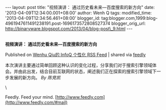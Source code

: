 --- layout: post title: "视频演讲： 通过历史看未来—百度搜索的新方向"
date: '2013-04-09T12:34:00.001+08:00' author: Wenh Q tags:
modified\_time: '2013-04-09T12:34:56.461+08:00' blogger\_id:
tag:blogger.com,1999:blog-4961947611491238191.post-1696173572808527374
blogger\_orig\_url:
http://binaryware.blogspot.com/2013/04/blog-post\_9.html ---
\
 
<div class="article">

<div class="header">

**视频演讲： 通过历史看未来—百度搜索的新方向**

</div>

<div class="source">

Published on [Wenhu Qiu的 InfoQ 个性化 RSS
Feed](http://www.infoq.com/cn/presentations/through-history-future-baidu-new-direction)
| shared via [feedly](http://www.feedly.com)

</div>

<div>

本次演讲主要通过简单回顾这种认识的变化过程，分享我们对于搜索引擎领域体会。并由此出发，结合目前互联网的状态，阐述我们正在探索的搜索引擎领域下一步发展的新方向。
*By 陈竞凯*

</div>

\

</div>

<div class="footer">

Feedly. Feed your mind.
[http://www.feedly.com](http://www.feedly.com/#mail)

</div>

